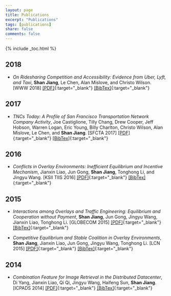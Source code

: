 ```yaml
---
layout: page
title: Publications
excerpt: "Publications"
tags: [publications]
share: false
comments: false 
---
```


{% include _toc.html %}

## 2018

* *On Ridesharing Competition and Accessibility: Evidence from Uber, Lyft, and Taxi*, **Shan Jiang**, Le Chen, Alan Mislove, and Christo Wilson. [WWW 2018] [\[PDF\]](www18_paper.pdf){:target="_blank"} [\[BibTex\]](www18_bib.txt){:target="_blank"}

## 2017

* *TNCs Today: A Profile of San Francisco Transportation Network Company Activity*, Joe Castiglione, Tilly Chang, Drew Cooper, Jeff Hobson, Warren Logan, Eric Young, Billy Charlton, Christo Wilson, Alan Mislove, Le Chen, and **Shan Jiang**. [SFCTA 2017] [\[PDF\]](sfcta17_paper.pdf){:target="_blank"} [\[BibTex\]](sfcta17_bib.txt){:target="_blank"}

## 2016

* *Conflicts in Overlay Environments: Inefficient Equilibrium and Incentive Mechanism*, Jianxin Liao, Jun Gong, **Shan Jiang**, Tonghong Li, and Jingyu Wang. [KSII TIIS 2016] [\[PDF\]](tiis16_paper.pdf){:target="_blank"} [\[BibTex\]](tiis16_bib.txt){:target="_blank"}

## 2015

* *Interactions among Overlays and Traffic Engineering: Equilibrium and Cooperation without Payment*, **Shan Jiang**, Jun Gong, Jingyu Wang, Jianxin Liao, Tonghong Li. [GLOBECOM 2015] [\[PDF\]](globecom15_paper.pdf){:target="_blank"} [\[BibTex\]](globecom15_bib.txt){:target="_blank"}

* *Competitive Equilibrium and Stable Coalition in Overlay Environments*, **Shan Jiang**, Jianxin Liao, Jun Gong, Jingyu Wang, Tonghong Li. [LCN 2015] [\[PDF\]](lcn15_paper.pdf){:target="_blank"} [\[BibTex\]](lcn15_bib.txt){:target="_blank"}

## 2014

* *Combination Feature for Image Retrieval in the Distributed Datacenter*, 
Di Yang, Jianxin Liao, Qi Qi, Jingyu Wang, Haifeng Sun, **Shan Jiang**. [ICPADS 2014] [\[PDF\]](icpads14_paper.pdf){:target="_blank"} [\[BibTex\]](icpads14_bib.txt){:target="_blank"}




